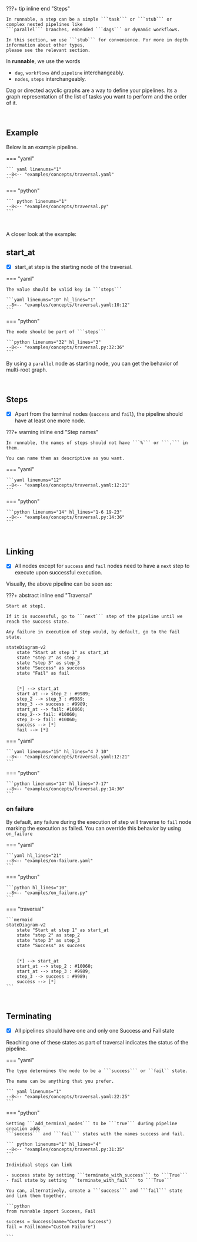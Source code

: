 ???+ tip inline end "Steps"

    In runnable, a step can be a simple ```task``` or ```stub``` or complex nested pipelines like
    ```parallel``` branches, embedded ```dags``` or dynamic workflows.

    In this section, we use ```stub``` for convenience. For more in depth information about other types,
    please see the relevant section.



In **runnable**, we use the words

- ```dag```, ```workflows``` and ```pipeline``` interchangeably.
- ```nodes```, ```steps``` interchangeably.


Dag or directed acyclic graphs are a way to define your pipelines.
Its a graph representation of the list of tasks you want to perform and the order of it.


<br>


## Example

Below is an example pipeline.



=== "yaml"

    ``` yaml linenums="1"
    --8<-- "examples/concepts/traversal.yaml"
    ```


=== "python"

    ``` python linenums="1"
    --8<-- "examples/concepts/traversal.py"
    ```

<br>

A closer look at the example:


## start_at

- [x] start_at step is the starting node of the traversal.


=== "yaml"

    The value should be valid key in ```steps```

    ```yaml linenums="10" hl_lines="1"
    --8<-- "examples/concepts/traversal.yaml:10:12"
    ```

=== "python"

    The node should be part of ```steps```

    ```python linenums="32" hl_lines="3"
    --8<-- "examples/concepts/traversal.py:32:36"
    ```

By using a ```parallel``` node as starting node, you can get the behavior of multi-root graph.

<br>

## Steps

- [x] Apart from the terminal nodes (```success``` and ```fail```), the pipeline should have at least
one more node.



???+ warning inline end "Step names"

    In runnable, the names of steps should not have ```%``` or ```.``` in them.

    You can name them as descriptive as you want.


=== "yaml"

    ```yaml linenums="12"
    --8<-- "examples/concepts/traversal.yaml:12:21"
    ```

=== "python"


    ```python linenums="14" hl_lines="1-6 19-23"
    --8<-- "examples/concepts/traversal.py:14:36"
    ```

<br>

## Linking

- [x] All nodes except for ```success``` and ```fail``` nodes need to have a ```next```
step to execute upon successful execution.




Visually, the above pipeline can be seen as:

???+ abstract inline end "Traversal"

    Start at step1.

    If it is successful, go to ```next``` step of the pipeline until we reach the success state.

    Any failure in execution of step would, by default, go to the fail state.



```mermaid
stateDiagram-v2
    state "Start at step 1" as start_at
    state "step 2" as step_2
    state "step 3" as step_3
    state "Success" as success
    state "Fail" as fail


    [*] --> start_at
    start_at --> step_2 : #9989;
    step_2 --> step_3 : #9989;
    step_3 --> success : #9989;
    start_at --> fail: #10060;
    step_2--> fail: #10060;
    step_3--> fail: #10060;
    success --> [*]
    fail --> [*]
```


=== "yaml"

    ```yaml linenums="15" hl_lines="4 7 10"
    --8<-- "examples/concepts/traversal.yaml:12:21"
    ```

=== "python"


    ```python linenums="14" hl_lines="7-17"
    --8<-- "examples/concepts/traversal.py:14:36"
    ```


### on failure

By default, any failure during the execution of step will traverse to ```fail``` node
marking the execution as failed. You can override this behavior by using ```on_failure```

=== "yaml"

    ```yaml hl_lines="21"
    --8<-- "examples/on-failure.yaml"
    ```

=== "python"

    ```python hl_lines="10"
    --8<-- "examples/on_failure.py"
    ```

=== "traversal"

    ```mermaid
    stateDiagram-v2
        state "Start at step 1" as start_at
        state "step 2" as step_2
        state "step 3" as step_3
        state "Success" as success


        [*] --> start_at
        start_at --> step_2 : #10060;
        start_at --> step_3 : #9989;
        step_3 --> success : #9989;
        success --> [*]
    ```


<br>

## Terminating
- [x] All pipelines should have one and only one Success and Fail state

Reaching one of these states as part of traversal indicates the status of the pipeline.

=== "yaml"

    The type determines the node to be a ```success``` or ``fail`` state.

    The name can be anything that you prefer.

    ``` yaml linenums="1"
    --8<-- "examples/concepts/traversal.yaml:22:25"
    ```

=== "python"

    Setting ```add_terminal_nodes``` to be ```true``` during pipeline creation adds
    ```success``` and ```fail``` states with the names success and fail.

    ``` python linenums="1" hl_lines="4"
    --8<-- "examples/concepts/traversal.py:31:35"
    ```

    Individual steps can link

    - success state by setting ```terminate_with_success``` to ```True```
    - fail state by setting ```terminate_with_fail``` to ```True```

    You can, alternatively, create a ```success``` and ```fail``` state and link them together.

    ```python
    from runnable import Success, Fail

    success = Success(name="Custom Success")
    fail = Fail(name="Custom Failure")

    ```
